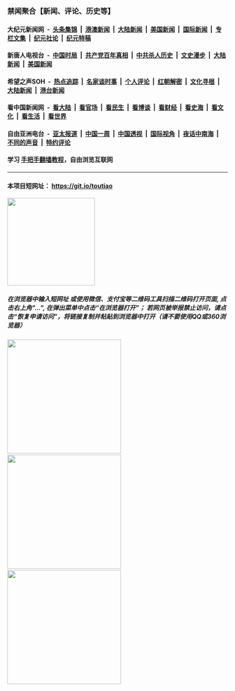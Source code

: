 ### 禁闻聚合【新闻、评论、历史等】

#### 大纪元新闻网 &nbsp;-&nbsp; [头条集锦](indexes/E头条集锦.md?t=03071802) &nbsp;|&nbsp; [港澳新闻](indexes/E港澳新闻.md?t=03071802)  &nbsp;|&nbsp; [大陆新闻](indexes/E大陆新闻.md?t=03071802) &nbsp;|&nbsp; [美国新闻](indexes/E美国新闻.md?t=03071802) &nbsp;|&nbsp; [国际新闻](indexes/E国际新闻.md?t=03071802) &nbsp;|&nbsp; [专栏文集](indexes/E专栏文集.md?t=03071802) &nbsp;|&nbsp; [纪元社论](indexes/E纪元社论.md?t=03071802) &nbsp;|&nbsp; [纪元特稿](indexes/E纪元特稿.md?t=03071802) 

#### 新唐人电视台 &nbsp;-&nbsp; [中国时局](indexes/N中国时局.md?t=03071802) &nbsp;|&nbsp; [共产党百年真相](indexes/N共产党百年真相.md?t=03071802) &nbsp;|&nbsp; [中共杀人历史](indexes/N中共杀人历史.md?t=03071802) &nbsp;|&nbsp; [文史漫步](indexes/N文史漫步.md?t=03071802) &nbsp;|&nbsp; [大陆新闻](indexes/N大陆新闻.md?t=03071802) &nbsp;|&nbsp; [美国新闻](indexes/N美国新闻.md?t=03071802)

#### 希望之声SOH &nbsp;-&nbsp; [热点追踪](indexes/H热点追踪.md?t=03071802) &nbsp;|&nbsp; [名家谈时事](indexes/H名家谈时事.md?t=03071802) &nbsp;|&nbsp; [个人评论](indexes/H个人评论.md?t=03071802)  &nbsp;|&nbsp; [红朝解密](indexes/H红朝解密.md?t=03071802) &nbsp;|&nbsp; [文化寻根](indexes/H文化寻根.md?t=03071802) &nbsp;|&nbsp; [大陆新闻](indexes/H大陆新闻.md?t=03071802) &nbsp;|&nbsp; [港台新闻](indexes/H港台新闻.md?t=03071802)

#### 看中国新闻网 &nbsp;-&nbsp; [看大陆](indexes/S看大陆.md?t=03071802) &nbsp;|&nbsp; [看官场](indexes/S看官场.md?t=03071802) &nbsp;|&nbsp; [看民生](indexes/S看民生.md?t=03071802)  &nbsp;|&nbsp; [看博谈](indexes/S看博谈.md?t=03071802) &nbsp;|&nbsp; [看财经](indexes/S看财经.md?t=03071802) &nbsp;|&nbsp; [看史海](indexes/S看史海.md?t=03071802) &nbsp;|&nbsp; [看文化](indexes/S看文化.md?t=03071802) &nbsp;|&nbsp; [看生活](indexes/S看生活.md?t=03071802) &nbsp;|&nbsp; [看世界](indexes/S看世界.md?t=03071802)

#### 自由亚洲电台 &nbsp;-&nbsp; [亚太报道](indexes/R亚太报道.md?t=03071802) &nbsp;|&nbsp; [中国一周](indexes/R中国一周.md?t=03071802) &nbsp;|&nbsp; [中国透视](indexes/R中国透视.md?t=03071802)  &nbsp;|&nbsp; [国际视角](indexes/R国际视角.md?t=03071802) &nbsp;|&nbsp; [夜话中南海](indexes/R夜话中南海.md?t=03071802) &nbsp;|&nbsp; [不同的声音](indexes/R不同的声音.md?t=03071802) &nbsp;|&nbsp; [特约评论](indexes/R特约评论.md?t=03071802)

#### 学习 [手把手翻墙教程](https://github.com/gfw-breaker/guides/wiki)，自由浏览互联网

----

#### 本项目短网址： https://git.io/toutiao
<img src="https://raw.githubusercontent.com/gfw-breaker/banned-news/master/scripts/img/qr.png" width="200px"/>  

##### 在浏览器中输入短网址 或使用微信、支付宝等二维码工具扫描二维码打开页面, 点击右上角"...", 在弹出菜单中点击“在浏览器打开”； 若网页被举报禁止访问，请点击“恢复申请访问”，将链接复制并粘贴到浏览器中打开（请不要使用QQ或360浏览器）

<img src="https://raw.githubusercontent.com/gfw-breaker/banned-news/master/scripts/img/1.png" width="260px"/> &nbsp; <img src="https://raw.githubusercontent.com/gfw-breaker/banned-news/master/scripts/img/2.png" width="260px"/> &nbsp; <img src="https://raw.githubusercontent.com/gfw-breaker/banned-news/master/scripts/img/3.png" width="260px"/>
